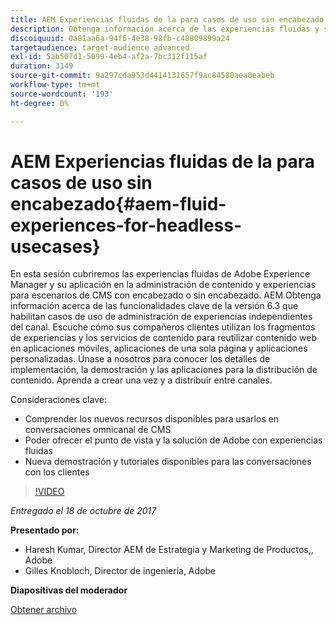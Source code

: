 ```yaml
---
title: AEM Experiencias fluidas de la para casos de uso sin encabezado
description: Obtenga información acerca de las experiencias fluidas y su aplicación en la administración de contenido y experiencias para escenarios de CMS con encabezado o sin encabezado. AEM Obtenga información acerca de las funcionalidades clave de la versión 6.3 que habilitan casos de uso de administración de experiencias independientes del canal, entre otras.
discoiquuid: 0a81aa6a-94f6-4e38-98fb-c48809899a24
targetaudience: target-audience advanced
exl-id: 5ab507d1-5099-4eb4-af2a-7bc312f115af
duration: 3149
source-git-commit: 9a297cda953d4414131657f9ac84580aea0eabeb
workflow-type: tm+mt
source-wordcount: '193'
ht-degree: 0%

---
```


# AEM Experiencias fluidas de la para casos de uso sin encabezado{#aem-fluid-experiences-for-headless-usecases}

En esta sesión cubriremos las experiencias fluidas de Adobe Experience Manager y su aplicación en la administración de contenido y experiencias para escenarios de CMS con encabezado o sin encabezado. AEM Obtenga información acerca de las funcionalidades clave de la versión 6.3 que habilitan casos de uso de administración de experiencias independientes del canal. Escuche cómo sus compañeros clientes utilizan los fragmentos de experiencias y los servicios de contenido para reutilizar contenido web en aplicaciones móviles, aplicaciones de una sola página y aplicaciones personalizadas. Únase a nosotros para conocer los detalles de implementación, la demostración y las aplicaciones para la distribución de contenido. Aprenda a crear una vez y a distribuir entre canales.

Consideraciones clave:

* Comprender los nuevos recursos disponibles para usarlos en conversaciones omnicanal de CMS
* Poder ofrecer el punto de vista y la solución de Adobe con experiencias fluidas
* Nueva demostración y tutoriales disponibles para las conversaciones con los clientes

>[!VIDEO](https://video.tv.adobe.com/v/20495/?quality=9)

*Entregado el 18 de octubre de 2017*

**Presentado por:**

* Haresh Kumar, Director AEM de Estrategia y Marketing de Productos,, Adobe
* Gilles Knobloch, Director de ingeniería, Adobe

**Diapositivas del moderador**

[Obtener archivo](assets/gems-fluid-experiencesoct1617.pdf)
<!--
[Get back to the Overview](https://helpx.adobe.com/es/experience-manager/kt/eseminars/gems/aem-index.html)
-->
